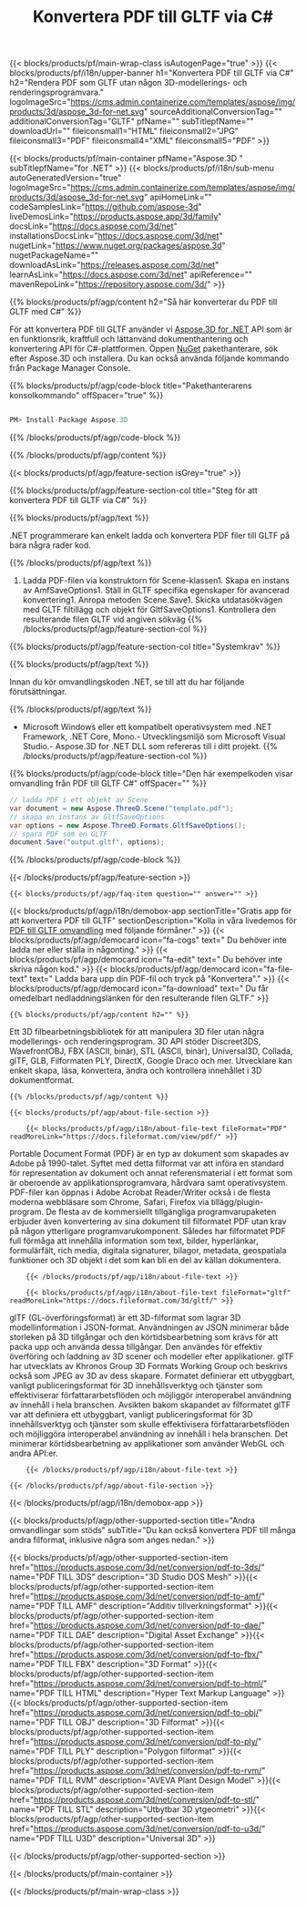 ﻿---
title: Konvertera PDF till GLTF via C# 
url: /sv/net/conversion/pdf-to-gltf/ 
description: Exempelkod för konvertering från PDF till GLTF C#. Använd API exempelkod för batch-PDF-filer till GLTFkonvertering inom VB.NET, Asp.NET eller någon .NET-baserad applikation.
---
{{< blocks/products/pf/main-wrap-class isAutogenPage="true" >}}
{{< blocks/products/pf/i18n/upper-banner h1="Konvertera PDF till GLTF via C#" h2="Rendera PDF som GLTF utan någon 3D-modellerings- och renderingsprogramvara." logoImageSrc="https://cms.admin.containerize.com/templates/aspose/img/products/3d/aspose_3d-for-net.svg" sourceAdditionalConversionTag="" additionalConversionTag="GLTF" pfName="" subTitlepfName="" downloadUrl="" fileiconsmall1="HTML" fileiconsmall2="JPG" fileiconsmall3="PDF" fileiconsmall4="XML" fileiconsmall5="PDF" >}}

{{< blocks/products/pf/main-container pfName="Aspose.3D " subTitlepfName="for .NET" >}}
{{< blocks/products/pf/i18n/sub-menu autoGeneratedVersion="true" logoImageSrc="https://cms.admin.containerize.com/templates/aspose/img/products/3d/aspose_3d-for-net.svg" apiHomeLink="" codeSamplesLink="https://github.com/aspose-3d" liveDemosLink="https://products.aspose.app/3d/family" docsLink="https://docs.aspose.com/3d/net" installationsDocsLink="https://docs.aspose.com/3d/net" nugetLink="https://www.nuget.org/packages/aspose.3d" nugetPackageName="" downloadAsLink="https://releases.aspose.com/3d/net" learnAsLink="https://docs.aspose.com/3d/net" apiReference="" mavenRepoLink="https://repository.aspose.com/3d/" >}}

{{% blocks/products/pf/agp/content h2="Så här konverterar du PDF till GLTF med C#" %}}

 För att konvertera PDF till GLTF använder vi
 [Aspose.3D for .NET](https://products.aspose.com/3d/net) 
 API som är en funktionsrik, kraftfull och lättanvänd dokumenthantering och konvertering API för C#-plattformen. Öppen
 [NuGet](https://www.nuget.org/packages/aspose.3d) 
 pakethanterare, sök efter
 Aspose.3D 
 och installera. Du kan också använda följande kommando från Package Manager Console.

{{% blocks/products/pf/agp/code-block title="Pakethanterarens konsolkommando" offSpacer="true" %}}

```cs

PM> Install-Package Aspose.3D


```

{{% /blocks/products/pf/agp/code-block %}}

{{% /blocks/products/pf/agp/content %}}

{{< blocks/products/pf/agp/feature-section isGrey="true" >}}

{{% blocks/products/pf/agp/feature-section-col title="Steg för att konvertera PDF till GLTF via C#" %}}

{{% blocks/products/pf/agp/text %}}

 .NET programmerare kan enkelt ladda och konvertera PDF filer till GLTF på bara några rader kod.

{{% /blocks/products/pf/agp/text %}}

1. Ladda PDF-filen via konstruktorn för Scene-klassen1. Skapa en instans av AmfSaveOptions1. Ställ in GLTF specifika egenskaper för avancerad konvertering1. Anropa metoden Scene.Save1. Skicka utdatasökvägen med GLTF filtillägg och objekt för GltfSaveOptions1. Kontrollera den resulterande filen GLTF vid angiven sökväg
{{% /blocks/products/pf/agp/feature-section-col %}}

{{% blocks/products/pf/agp/feature-section-col title="Systemkrav" %}}

{{% blocks/products/pf/agp/text %}}

 Innan du kör omvandlingskoden .NET, se till att du har följande förutsättningar.

{{% /blocks/products/pf/agp/text %}}

- Microsoft Windows eller ett kompatibelt operativsystem med .NET Framework, .NET Core, Mono.- Utvecklingsmiljö som Microsoft Visual Studio.- Aspose.3D for .NET DLL som refereras till i ditt projekt.
{{% /blocks/products/pf/agp/feature-section-col %}}

{{% blocks/products/pf/agp/code-block title="Den här exempelkoden visar omvandling från PDF till GLTF C#" offSpacer="" %}}

```cs
// ladda PDF i ett objekt av Scene 
var document = new Aspose.ThreeD.Scene("template.pdf");
// skapa en instans av GltfSaveOptions 
var options = new Aspose.ThreeD.Formats.GltfSaveOptions();
// spara PDF som en GLTF 
document.Save("output.gltf", options); 


```

{{% /blocks/products/pf/agp/code-block %}}

{{< /blocks/products/pf/agp/feature-section >}}

    {{< blocks/products/pf/agp/faq-item question="" answer="" >}}
 

<!-- aboutfile Starts -->

{{< blocks/products/pf/agp/i18n/demobox-app sectionTitle="Gratis app för att konvertera PDF till GLTF" sectionDescription="Kolla in våra livedemos för [PDF till GLTF omvandling](https://products.aspose.app/3d/conversion/pdf-to-gltf) med följande förmåner." >}}
        {{< blocks/products/pf/agp/democard icon="fa-cogs" text=" Du behöver inte ladda ner eller ställa in någonting." >}}
        {{< blocks/products/pf/agp/democard icon="fa-edit" text=" Du behöver inte skriva någon kod." >}}
        {{< blocks/products/pf/agp/democard icon="fa-file-text" text=" Ladda bara upp din PDF-fil och tryck på \"Konvertera\"." >}}
        {{< blocks/products/pf/agp/democard icon="fa-download" text=" Du får omedelbart nedladdningslänken för den resulterande filen GLTF." >}}

    {{% blocks/products/pf/agp/content h2="" %}}

 Ett 3D filbearbetningsbibliotek för att manipulera 3D filer utan några modellerings- och renderingsprogram. 3D API stöder Discreet3DS, WavefrontOBJ, FBX (ASCII, binär), STL (ASCII, binär), Universal3D, Collada, glTF, GLB, Filformaten PLY, DirectX, Google Draco och mer. Utvecklare kan enkelt skapa, läsa, konvertera, ändra och kontrollera innehållet i 3D dokumentformat.



    {{% /blocks/products/pf/agp/content %}}

    {{< blocks/products/pf/agp/about-file-section >}}

        {{< blocks/products/pf/agp/i18n/about-file-text fileFormat="PDF" readMoreLink="https://docs.fileformat.com/view/pdf/" >}}
Portable Document Format (PDF) är en typ av dokument som skapades av Adobe på 1990-talet. Syftet med detta filformat var att införa en standard för representation av dokument och annat referensmaterial i ett format som är oberoende av applikationsprogramvara, hårdvara samt operativsystem. PDF-filer kan öppnas i Adobe Acrobat Reader/Writer också i de flesta moderna webbläsare som Chrome, Safari, Firefox via tillägg/plugin-program. De flesta av de kommersiellt tillgängliga programvarupaketen erbjuder även konvertering av sina dokument till filformatet PDF utan krav på någon ytterligare programvarukomponent. Således har filformatet PDF full förmåga att innehålla information som text, bilder, hyperlänkar, formulärfält, rich media, digitala signaturer, bilagor, metadata, geospatiala funktioner och 3D objekt i det som kan bli en del av källan dokumentera.

        {{< /blocks/products/pf/agp/i18n/about-file-text >}}

        {{< blocks/products/pf/agp/i18n/about-file-text fileFormat="gltf" readMoreLink="https://docs.fileformat.com/3d/gltf/" >}}
glTF (GL-överföringsformat) är ett 3D-filformat som lagrar 3D modellinformation i JSON-format. Användningen av JSON minimerar både storleken på 3D tillgångar och den körtidsbearbetning som krävs för att packa upp och använda dessa tillgångar. Den användes för effektiv överföring och laddning av 3D scener och modeller efter applikationer. glTF har utvecklats av Khronos Group 3D Formats Working Group och beskrivs också som JPEG av 3D av dess skapare. Formatet definierar ett utbyggbart, vanligt publiceringsformat för 3D innehållsverktyg och tjänster som effektiviserar författararbetsflöden och möjliggör interoperabel användning av innehåll i hela branschen. Avsikten bakom skapandet av filformatet glTF var att definiera ett utbyggbart, vanligt publiceringsformat för 3D innehållsverktyg och tjänster som skulle effektivisera författararbetsflöden och möjliggöra interoperabel användning av innehåll i hela branschen. Det minimerar körtidsbearbetning av applikationer som använder WebGL och andra API:er.

        {{< /blocks/products/pf/agp/i18n/about-file-text >}}

    {{< /blocks/products/pf/agp/about-file-section >}}

{{< /blocks/products/pf/agp/i18n/demobox-app >}}

<!-- aboutfile Ends -->

{{< blocks/products/pf/agp/other-supported-section title="Andra omvandlingar som stöds" subTitle="Du kan också konvertera PDF till många andra filformat, inklusive några som anges nedan." >}}

{{< blocks/products/pf/agp/other-supported-section-item href="https://products.aspose.com/3d/net/conversion/pdf-to-3ds/" name="PDF TILL 3DS" description="3D Studio DOS Mesh" >}}{{< blocks/products/pf/agp/other-supported-section-item href="https://products.aspose.com/3d/net/conversion/pdf-to-amf/" name="PDF TILL AMF" description="Additiv tillverkningsformat" >}}{{< blocks/products/pf/agp/other-supported-section-item href="https://products.aspose.com/3d/net/conversion/pdf-to-dae/" name="PDF TILL DAE" description="Digital Asset Exchange" >}}{{< blocks/products/pf/agp/other-supported-section-item href="https://products.aspose.com/3d/net/conversion/pdf-to-fbx/" name="PDF TILL FBX" description="3D Format" >}}{{< blocks/products/pf/agp/other-supported-section-item href="https://products.aspose.com/3d/net/conversion/pdf-to-html/" name="PDF TILL HTML" description="Hyper Text Markup Language" >}}{{< blocks/products/pf/agp/other-supported-section-item href="https://products.aspose.com/3d/net/conversion/pdf-to-obj/" name="PDF TILL OBJ" description="3D Filformat" >}}{{< blocks/products/pf/agp/other-supported-section-item href="https://products.aspose.com/3d/net/conversion/pdf-to-ply/" name="PDF TILL PLY" description="Polygon filformat" >}}{{< blocks/products/pf/agp/other-supported-section-item href="https://products.aspose.com/3d/net/conversion/pdf-to-rvm/" name="PDF TILL RVM" description="AVEVA Plant Design Model" >}}{{< blocks/products/pf/agp/other-supported-section-item href="https://products.aspose.com/3d/net/conversion/pdf-to-stl/" name="PDF TILL STL" description="Utbytbar 3D ytgeometri" >}}{{< blocks/products/pf/agp/other-supported-section-item href="https://products.aspose.com/3d/net/conversion/pdf-to-u3d/" name="PDF TILL U3D" description="Universal 3D" >}}

{{< /blocks/products/pf/agp/other-supported-section >}}

{{< /blocks/products/pf/main-container >}}
    
{{< /blocks/products/pf/main-wrap-class >}}